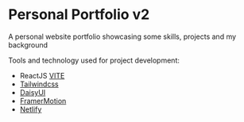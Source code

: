 # Personal Portfolio v2 

A personal website portfolio showcasing some skills, projects and my background

Tools and technology used for project development:

- ReactJS [VITE](https://vitejs.dev/)
- [Tailwindcss](https://tailwindcss.com/)
- [DaisyUI](https://daisyui.com/)
- [FramerMotion](https://www.framer.com/motion/)
- [Netlify](https://www.netlify.com/)



